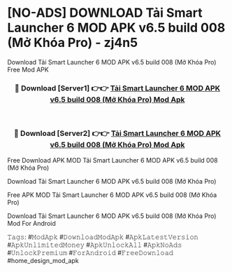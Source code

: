 # [NO-ADS] DOWNLOAD Tải Smart Launcher 6 MOD APK v6.5 build 008 (Mở Khóa Pro) - zj4n5
Download Tải Smart Launcher 6 MOD APK v6.5 build 008 (Mở Khóa Pro) Free Mod APK

<div align="center">
<h3>🔴 Download [Server1] 👉👉 <a href="https://apk-comot.site?title=Tải_Smart_Launcher_6_MOD_APK_v6.5_build_008_(Mở_Khóa_Pro)">Tải Smart Launcher 6 MOD APK v6.5 build 008 (Mở Khóa Pro) Mod Apk</a></h3><br>

<h3>🔴 Download [Server2] 👉👉 <a href="https://apk-comot.site?title=Tải_Smart_Launcher_6_MOD_APK_v6.5_build_008_(Mở_Khóa_Pro)">Tải Smart Launcher 6 MOD APK v6.5 build 008 (Mở Khóa Pro) Mod Apk</a></h3>
</div>


Free Download APK MOD Tải Smart Launcher 6 MOD APK v6.5 build 008 (Mở Khóa Pro)

Download Tải Smart Launcher 6 MOD APK v6.5 build 008 (Mở Khóa Pro) 

Free APK MOD Tải Smart Launcher 6 MOD APK v6.5 build 008 (Mở Khóa Pro) 

Download Tải Smart Launcher 6 MOD APK v6.5 build 008 (Mở Khóa Pro) Mod For Android

𝚃𝚊𝚐𝚜: #𝙼𝚘𝚍𝙰𝚙𝚔 #𝙳𝚘𝚠𝚗𝚕𝚘𝚊𝚍𝙼𝚘𝚍𝙰𝚙𝚔 #𝙰𝚙𝚔𝙻𝚊𝚝𝚎𝚜𝚝𝚅𝚎𝚛𝚜𝚒𝚘𝚗 #𝙰𝚙𝚔𝚄𝚗𝚕𝚒𝚖𝚒𝚝𝚎𝚍𝙼𝚘𝚗𝚎𝚢 #𝙰𝚙𝚔𝚄𝚗𝚕𝚘𝚌𝚔𝙰𝚕𝚕 #𝙰𝚙𝚔𝙽𝚘𝙰𝚍𝚜 #𝚄𝚗𝚕𝚘𝚌𝚔𝙿𝚛𝚎𝚖𝚒𝚞𝚖 #𝙵𝚘𝚛𝙰𝚗𝚍𝚛𝚘𝚒𝚍 #𝙵𝚛𝚎𝚎𝙳𝚘𝚠𝚗𝚕𝚘𝚊𝚍 #home_design_mod_apk
